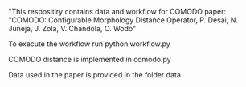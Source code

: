 "This respositiry contains data and workflow for COMODO paper: "COMODO: Configurable Morphology Distance Operator, P. Desai, N. Juneja, J. Zola, V. Chandola, O. Wodo"

To execute the workflow run python workflow.py

COMODO distance is implemented in comodo.py


Data used in the paper is provided in the folder data






